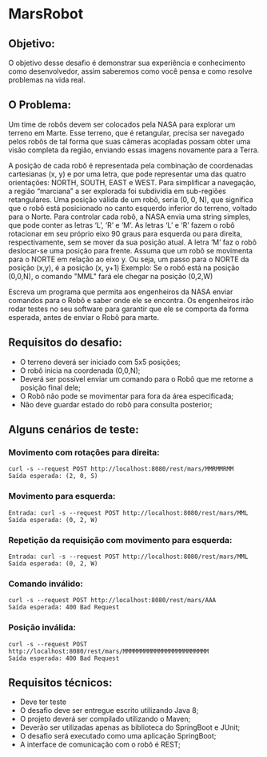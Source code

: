 # MarsRobot
## Objetivo:
O objetivo desse desafio é demonstrar sua experiência e conhecimento como desenvolvedor, assim saberemos como você pensa e como resolve problemas na vida real.

## O Problema:
Um time de robôs devem ser colocados pela NASA para explorar um terreno em Marte.
Esse terreno, que é retangular, precisa ser navegado pelos robôs de tal forma que suas câmeras acopladas possam obter uma visão completa da região, enviando essas imagens novamente para a Terra.

A posição de cada robô é representada pela combinação de coordenadas cartesianas (x, y) e por uma letra, que pode representar uma das quatro orientações: NORTH, SOUTH, EAST e WEST. Para simplificar a navegação, a região “marciana” a ser explorada foi subdividia em sub-regiões retangulares.
Uma posição válida de um robô, seria (0, 0, N), que significa que o robô está posicionado no canto esquerdo inferior do terreno, voltado para o Norte.
Para controlar cada robô, a NASA envia uma string simples, que pode conter as letras ‘L’, ‘R’ e ‘M’. As letras ‘L’ e ‘R’ fazem o robô rotacionar em seu próprio eixo 90 graus para esquerda ou para direita, respectivamente, sem se mover da sua posição atual. A letra ‘M’ faz o robô deslocar-se uma posição para frente.
Assuma que um robô se movimenta para o NORTE em relação ao eixo y. Ou seja, um passo para o NORTE da posição (x,y), é a posição (x, y+1)
Exemplo: Se o robô está na posição (0,0,N), o comando "MML" fará ele chegar na posição (0,2,W)

Escreva um programa que permita aos engenheiros da NASA enviar comandos para o Robô e saber onde ele se encontra. Os engenheiros irão rodar testes no seu software para garantir que ele se comporta da forma esperada, antes de enviar o Robô para marte.

## Requisitos do desafio:

- O terreno deverá ser iniciado com 5x5 posições;
- O robô inicia na coordenada (0,0,N);
- Deverá ser possível enviar um comando para o Robô que me retorne a posição final dele;
- O Robô não pode se movimentar para fora da área especificada;
- Não deve guardar estado do robô para consulta posterior;

## Alguns cenários de teste:
### Movimento com rotações para direita:
    curl -s --request POST http://localhost:8080/rest/mars/MMRMMRMM
    Saída esperada: (2, 0, S)
### Movimento para esquerda:
    Entrada: curl -s --request POST http://localhost:8080/rest/mars/MML
    Saída esperada: (0, 2, W)
### Repetição da requisição com movimento para esquerda:
    Entrada: curl -s --request POST http://localhost:8080/rest/mars/MML
    Saída esperada: (0, 2, W)
### Comando inválido:
    curl -s --request POST http://localhost:8080/rest/mars/AAA
    Saída esperada: 400 Bad Request
### Posição inválida:
    curl -s --request POST http://localhost:8080/rest/mars/MMMMMMMMMMMMMMMMMMMMMMMM
    Saída esperada: 400 Bad Request

## Requisitos técnicos:
- Deve ter teste
- O desafio deve ser entregue escrito utilizando Java 8;
- O projeto deverá ser compilado utilizando o Maven;
- Deverão ser utilizadas apenas as biblioteca do SpringBoot e JUnit;
- O desafio será executado como uma aplicação SpringBoot;
- A interface de comunicação com o robô é REST;

